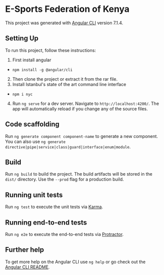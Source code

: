 # E-Sports Federation of Kenya

This project was generated with [Angular CLI](https://github.com/angular/angular-cli) version 7.1.4.

## Setting Up

To run this project, follow these instructions:

1. First install angular

- `npm install -g @angular/cli`

2. Then clone the project or extract it from the rar file.
3. Install Istanbul's state of the art command line interface 
- `npm i nyc`

4. Run `ng serve` for a dev server. Navigate to `http://localhost:4200/`. The app will automatically reload if you change any of the source files.

## Code scaffolding

Run `ng generate component component-name` to generate a new component. You can also use `ng generate directive|pipe|service|class|guard|interface|enum|module`.

## Build

Run `ng build` to build the project. The build artifacts will be stored in the `dist/` directory. Use the `--prod` flag for a production build.

## Running unit tests

Run `ng test` to execute the unit tests via [Karma](https://karma-runner.github.io).

## Running end-to-end tests

Run `ng e2e` to execute the end-to-end tests via [Protractor](http://www.protractortest.org/).

## Further help

To get more help on the Angular CLI use `ng help` or go check out the [Angular CLI README](https://github.com/angular/angular-cli/blob/master/README.md).
